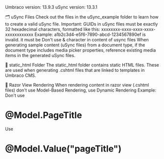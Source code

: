 Umbraco version: 13.9.3
uSync version: 13.3.1

🗂 uSync Files
Check out the files in the uSync_example folder to learn how to create a valid uSync file.
Important: GUIDs in uSync files must be exactly 32 hexadecimal characters, formatted like this:
xxxxxxxx-xxxx-xxxx-xxxx-xxxxxxxxxxxx
Example: a1b2c3d4-e5f6-7890-abcd-1234567890ef
<n></n> is invalid. it must be <Name></Name>
Don't use & character in content of usync files
When generating sample content (uSync files) from a document type, if the document type includes media picker properties, reference existing media items in the generated uSync files.

📁 static_html Folder
The static_html folder contains static HTML files. These are used when generating .cshtml files that are linked to templates in Umbraco CMS.

🧠 Razor View Rendering
When rendering content in razor view (.cshtml files) don't use Model-Based Rendering, use Dynamic Rendering
Example:
Don't use <h1>@Model.PageTitle</h1>
Use <h1>@Model.Value("pageTitle")</h1>